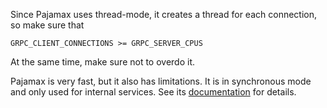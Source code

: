 Since Pajamax uses thread-mode, it creates a thread for each
connection, so make sure that

    GRPC_CLIENT_CONNECTIONS >= GRPC_SERVER_CPUS

At the same time, make sure not to overdo it.

Pajamax is very fast, but it also has limitations. It is
in synchronous mode and only used for internal services.
See its [documentation](https://docs.rs/pajamax) for details.

